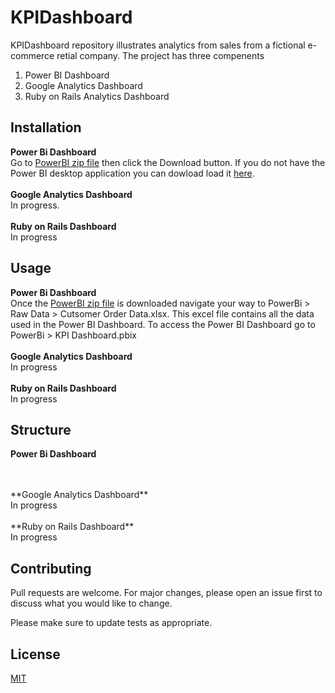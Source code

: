 # KPIDashboard
KPIDashboard repository illustrates analytics from sales from a fictional e-commerce retial company. The project has three compenents
1. Power BI Dashboard 
2. Google Analytics Dashboard
3. Ruby on Rails Analytics Dashboard

## Installation
**Power Bi Dashboard**
<br />
Go to [PowerBI zip file](https://github.com/matthewmyrick/KPIDashboard/blob/main/PowerBi/PowerBi.zip) then click the Download button.
If you do not have the Power BI desktop application you can dowload load it [here](https://powerbi.microsoft.com/en-us/downloads/). <br />
<br />
**Google Analytics Dashboard**
<br />
In progress.<br />
<br />
**Ruby on Rails Dashboard**
<br />
In progress

## Usage
**Power Bi Dashboard**
<br />
Once the [PowerBI zip file](https://github.com/matthewmyrick/KPIDashboard/blob/main/PowerBi/PowerBi.zip) is downloaded navigate your way to PowerBi > Raw Data > Cutsomer Order Data.xlsx.
This excel file contains all the data used in the Power BI Dashboard.
To access the Power BI Dashboard go to PowerBi > KPI Dashboard.pbix
<br />
<br />
**Google Analytics Dashboard**
<br />
In progress
<br />
<br />
**Ruby on Rails Dashboard**
<br />
In progress

## Structure
**Power Bi Dashboard**

<br />
<br />
**Google Analytics Dashboard**
<br />
In progress
<br />
<br />
**Ruby on Rails Dashboard**
<br />
In progress

## Contributing
Pull requests are welcome. For major changes, please open an issue first to discuss what you would like to change.

Please make sure to update tests as appropriate.

## License
[MIT](https://choosealicense.com/licenses/mit/)
